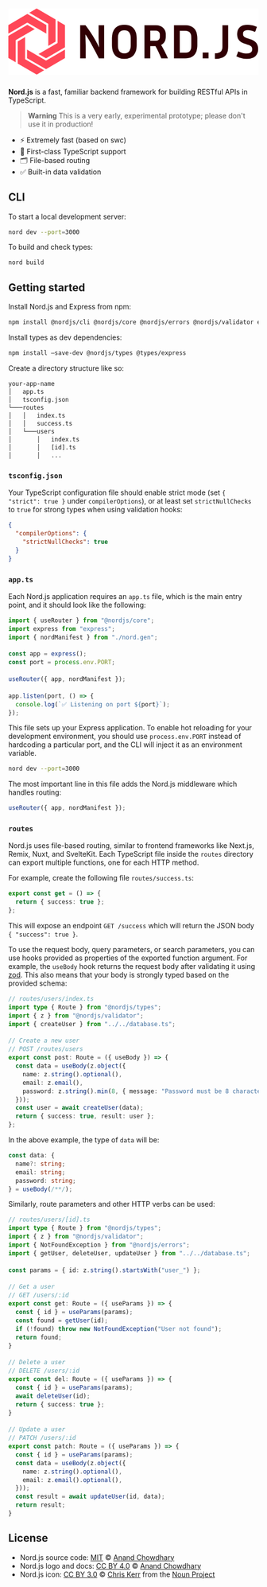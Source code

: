 # [![Nord.js](./assets/logo.svg)](https://nord.js.org)

**Nord.js** is a fast, familiar backend framework for building RESTful APIs in TypeScript.

> **Warning**
> This is a very early, experimental prototype; please don't use it in production!

- ⚡️ Extremely fast (based on swc)
- 💪 First-class TypeScript support
- 🗂 File-based routing
- ✅ Built-in data validation

## CLI

To start a local development server:

```bash
nord dev --port=3000
```

To build and check types:

```bash
nord build
```

## Getting started

Install Nord.js and Express from npm:

```bash
npm install @nordjs/cli @nordjs/core @nordjs/errors @nordjs/validator express
```

Install types as dev dependencies:

```bash
npm install –save-dev @nordjs/types @types/express
```

Create a directory structure like so:

```
your-app-name
│   app.ts
│   tsconfig.json
└───routes
│   │   index.ts
│   │   success.ts
│   └───users
│       │   index.ts
│       │   [id].ts
│       │   ...
```

### `tsconfig.json`

Your TypeScript configuration file should enable strict mode (set `{ "strict": true }` under `compilerOptions`), or at least set `strictNullChecks` to `true` for strong types when using validation hooks:

```json
{
  "compilerOptions": {
    "strictNullChecks": true
  }
}
```

### `app.ts`

Each Nord.js application requires an `app.ts` file, which is the main entry point, and it should look like the following:

```ts
import { useRouter } from "@nordjs/core";
import express from "express";
import { nordManifest } from "./nord.gen";

const app = express();
const port = process.env.PORT;

useRouter({ app, nordManifest });

app.listen(port, () => {
  console.log(`✅ Listening on port ${port}`);
});
```

This file sets up your Express application. To enable hot reloading for your development environment, you should use `process.env.PORT` instead of hardcoding a particular port, and the CLI will inject it as an environment variable.

```bash
nord dev --port=3000
```

The most important line in this file adds the Nord.js middleware which handles routing:

```ts
useRouter({ app, nordManifest });
```

### `routes`

Nord.js uses file-based routing, similar to frontend frameworks like Next.js, Remix, Nuxt, and SvelteKit. Each TypeScript file inside the `routes` directory can export multiple functions, one for each HTTP method.

For example, create the following file `routes/success.ts`:

```ts
export const get = () => {
  return { success: true };
};
```

This will expose an endpoint `GET /success` which will return the JSON body `{ "success": true }`.

To use the request body, query parameters, or search parameters, you can use hooks provided as properties of the exported function argument. For example, the `useBody` hook returns the request body after validating it using [zod](https://github.com/colinhacks/zod). This also means that your body is strongly typed based on the provided schema:

```ts
// routes/users/index.ts
import type { Route } from "@nordjs/types";
import { z } from "@nordjs/validator";
import { createUser } from "../../database.ts";

// Create a new user
// POST /routes/users
export const post: Route = ({ useBody }) => {
  const data = useBody(z.object({
    name: z.string().optional(),
    email: z.email(),
    password: z.string().min(8, { message: "Password must be 8 characters or longer" })
  }));
  const user = await createUser(data);
  return { success: true, result: user };
};
```

In the above example, the type of `data` will be:

```ts
const data: {
  name?: string;
  email: string;
  password: string;
} = useBody(/**/);
```

Similarly, route parameters and other HTTP verbs can be used:

```ts
// routes/users/[id].ts
import type { Route } from "@nordjs/types";
import { z } from "@nordjs/validator";
import { NotFoundException } from "@nordjs/errors";
import { getUser, deleteUser, updateUser } from "../../database.ts";

const params = { id: z.string().startsWith("user_") };

// Get a user
// GET /users/:id
export const get: Route = ({ useParams }) => {
  const { id } = useParams(params);
  const found = getUser(id);
  if (!found) throw new NotFoundException("User not found");
  return found;
}

// Delete a user
// DELETE /users/:id
export const del: Route = ({ useParams }) => {
  const { id } = useParams(params);
  await deleteUser(id);
  return { success: true };
}

// Update a user
// PATCH /users/:id
export const patch: Route = ({ useParams }) => {
  const { id } = useParams(params);
  const data = useBody(z.object({
    name: z.string().optional(),
    email: z.email().optional(),
  }));
  const result = await updateUser(id, data);
  return result;
}
```

## License

- Nord.js source code: [MIT](./LICENSE) © [Anand Chowdhary](https://anandchowdhary.com)
- Nord.js logo and docs: [CC BY 4.0](https://creativecommons.org/licenses/by/4.0/) © [Anand Chowdhary](https://anandchowdhary.com)
- Nord.js icon: [CC BY 3.0](https://thenounproject.com/legal/terms-of-use/#icon-licenses) © [Chris Kerr](https://thenounproject.com/chrisk3rr/) from the [Noun Project](https://thenounproject.com/icon/hexagon-30707/)
